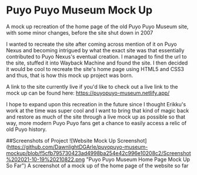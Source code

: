 # Puyo Puyo Museum Mock Up
A mock up recreation of the home page of the old Puyo Puyo Museum site, with some minor changes, before the site shut down in 2007

I wanted to recreate the site after coming across mention of it on Puyo Nexus and becoming intrigued by what the exact site was that essentially contributed to Puyo Nexus's eventual creation. I managed to find the url to the site, stuffed it into Wayback Machine and found the site. I then decided it would be cool to recreate the site's home page using HTML5 and CSS3 and thus, that is how this mock up project was born.

A link to the site currently live if you'd like to check out a live link to the mock up can be found here: https://puyopuyo-museum.netlify.app/

I hope to expand upon this recreation in the future since I thought Erikku's work at the time was super cool and I want to bring that kind of magic back and restore as much of the site through a live mock up as possible so that way, more modern Puyo Puyo fans get a chance to easily access a relic of old Puyo history.


##Screenshots of Project
![Website Mock Up Screenshot] (https://github.com/DawnlightDGArle/puyopuyo-museum-mockup/blob/f5cfb795730423ad4998ba254e42c996e10208c2/Screenshot%202021-10-19%20210822.png "Puyo Puyo Museum Home Page Mock Up So Far")
A screenshot of a mock up of the home page of the website so far
